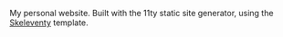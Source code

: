 My personal website. Built with the 11ty static site generator, using the [Skeleventy](https://skeleventy.netlify.app/) template.
